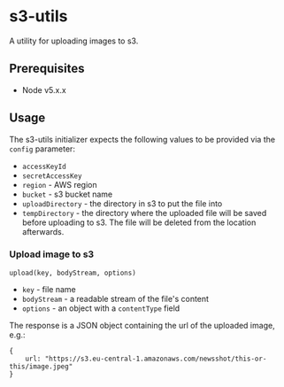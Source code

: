 # s3-utils

A utility for uploading images to s3.

## Prerequisites

- Node v5.x.x

## Usage

The s3-utils initializer expects the following values to be provided via the `config` parameter:
- `accessKeyId`
- `secretAccessKey`
- `region` - AWS region
- `bucket` - s3 bucket name
- `uploadDirectory` - the directory in s3 to put the file into
- `tempDirectory` - the directory where the uploaded file will be saved before uploading to s3. The file will be deleted from the location afterwards.


### Upload image to s3

`upload(key, bodyStream, options)`

- `key` - file name
- `bodyStream` - a readable stream of the file's content
- `options` - an object with a `contentType` field

The response is a JSON object containing the url of the uploaded image, e.g.:

```
{
    url: "https://s3.eu-central-1.amazonaws.com/newsshot/this-or-this/image.jpeg"
}
```